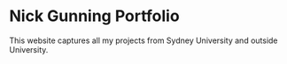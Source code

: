 # Nick Gunning Portfolio

This website captures all my projects from Sydney University and outside University.